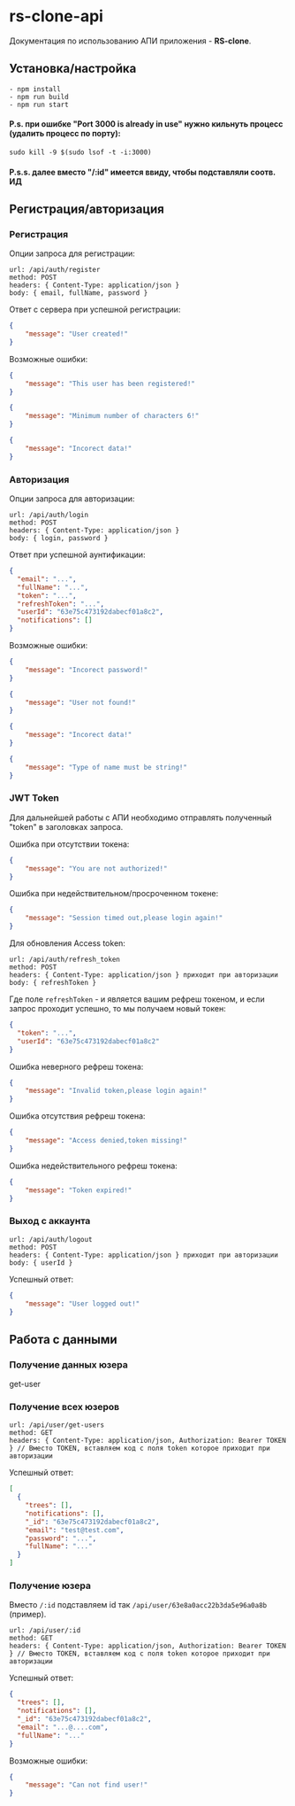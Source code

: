# rs-clone-api
Документация по использованию АПИ приложения - **RS-clone**.
## Установка/настройка
```
- npm install
- npm run build
- npm run start
```
#### P.s. при ошибке "Port 3000 is already in use" нужно кильнуть процесс (удалить процесс по порту):
```
sudo kill -9 $(sudo lsof -t -i:3000)
```

#### P.s.s. далее вместо "/:id" имеется ввиду, чтобы подставляли соотв. ИД

## Регистрация/авторизация
### Регистрация

Опции запроса для регистрации:
```
url: /api/auth/register
method: POST
headers: { Content-Type: application/json }
body: { email, fullName, password }
```
Ответ с сервера при успешной регистрации:
```json
{
    "message": "User created!"
}
```

Возможные ошибки: <br>
```json
{
    "message": "This user has been registered!"
}
```
```json
{
    "message": "Minimum number of characters 6!"
}
```
```json
{
    "message": "Incorect data!"
}
```

### Авторизация
Опции запроса для авторизации:
```
url: /api/auth/login
method: POST
headers: { Content-Type: application/json }
body: { login, password }
```
Ответ при успешной аунтификации:
```json
{
  "email": "...",
  "fullName": "...",
  "token": "...",
  "refreshToken": "...",
  "userId": "63e75c473192dabecf01a8c2",
  "notifications": []
}
```
Возможные ошибки:
```json
{
    "message": "Incorect password!"
}
```
```json
{
    "message": "User not found!"
}
```
```json
{
    "message": "Incorect data!" 
}
```
```json
{
    "message": "Type of name must be string!"
}
```

### JWT Token

Для дальнейшей работы с АПИ необходимо отправлять полученный "token" в заголовках запроса.

Ошибка при отсутствии токена:
```json
{
    "message": "You are not authorized!"
}
```

Ошибка при недействительном/просроченном токене:
```json
{
    "message": "Session timed out,please login again!"
}
```
Для обновления Access token:
```
url: /api/auth/refresh_token
method: POST
headers: { Content-Type: application/json } приходит при авторизации
body: { refreshToken }
```
Где поле `refreshToken` - и является вашим рефреш токеном, и если запрос проходит успешно, то мы получаем новый токен:
```json
{
  "token": "...",
  "userId": "63e75c473192dabecf01a8c2"
}
```
Ошибка неверного рефреш токена:
```json
{
    "message": "Invalid token,please login again!"
}
```
Ошибка отсутствия рефреш токена:
```json
{
    "message": "Access denied,token missing!"
}
```
Ошибка недействительного рефреш токена:
```json
{
    "message": "Token expired!"
}
```
### Выход с аккаунта
```
url: /api/auth/logout
method: POST
headers: { Content-Type: application/json } приходит при авторизации
body: { userId }
```
Успешный ответ:
```json
{
    "message": "User logged out!"
}
```
## Работа с данными

### Получение данных юзера

get-user

### Получение всех юзеров
```
url: /api/user/get-users
method: GET
headers: { Content-Type: application/json, Authorization: Bearer TOKEN } // Вместо TOKEN, вставляем код с поля token которое приходит при авторизации
```
Успешный ответ:

```json
[
  {
    "trees": [],
    "notifications": [],
    "_id": "63e75c473192dabecf01a8c2",
    "email": "test@test.com",
    "password": "...",
    "fullName": "..."
  }
]
```

### Получение юзера
Вместо `/:id` подставляем id так `/api/user/63e8a0acc22b3da5e96a0a8b` (пример).
```
url: /api/user/:id
method: GET
headers: { Content-Type: application/json, Authorization: Bearer TOKEN } // Вместо TOKEN, вставляем код с поля token которое приходит при авторизации
```
Успешный ответ:

```json
{
  "trees": [],
  "notifications": [],
  "_id": "63e75c473192dabecf01a8c2",
  "email": "...@....com",
  "fullName": "..."
}
```
Возможные ошибки:
```json
{
    "message": "Can not find user!"
}
```

